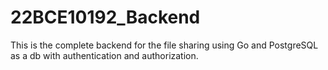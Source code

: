# 22BCE10192_Backend
This is the complete backend for the file sharing using Go and PostgreSQL as a db with authentication and authorization.
